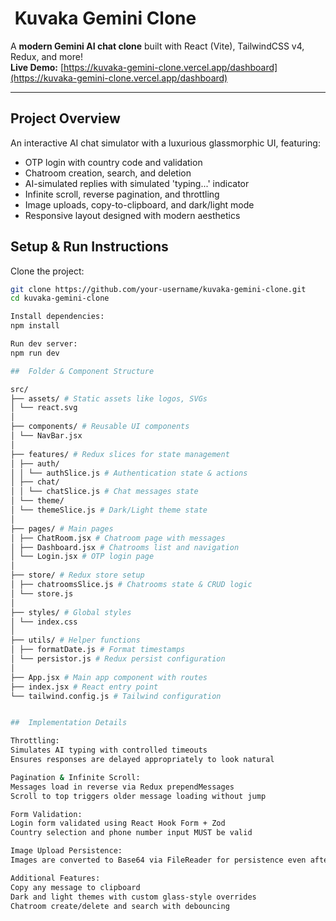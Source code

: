 # ​ Kuvaka Gemini Clone

A **modern Gemini AI chat clone** built with React (Vite), TailwindCSS v4, Redux, and more!  
**Live Demo:** [https://kuvaka-gemini-clone.vercel.app/dashboard](https://kuvaka-gemini-clone.vercel.app/dashboard)

---

##  Project Overview

An interactive AI chat simulator with a luxurious glassmorphic UI, featuring:
- OTP login with country code and validation
- Chatroom creation, search, and deletion
- AI-simulated replies with simulated 'typing...' indicator
- Infinite scroll, reverse pagination, and throttling
- Image uploads, copy-to-clipboard, and dark/light mode
- Responsive layout designed with modern aesthetics



##  Setup & Run Instructions

Clone the project:
```bash
git clone https://github.com/your-username/kuvaka-gemini-clone.git
cd kuvaka-gemini-clone

Install dependencies:
npm install

Run dev server:
npm run dev

##  Folder & Component Structure

src/
├── assets/ # Static assets like logos, SVGs
│ └── react.svg
│
├── components/ # Reusable UI components
│ └── NavBar.jsx
│
├── features/ # Redux slices for state management
│ ├── auth/
│ │ └── authSlice.js # Authentication state & actions
│ ├── chat/
│ │ └── chatSlice.js # Chat messages state
│ └── theme/
│ └── themeSlice.js # Dark/Light theme state
│
├── pages/ # Main pages
│ ├── ChatRoom.jsx # Chatroom page with messages
│ ├── Dashboard.jsx # Chatrooms list and navigation
│ └── Login.jsx # OTP login page
│
├── store/ # Redux store setup
│ ├── chatroomsSlice.js # Chatrooms state & CRUD logic
│ └── store.js
│
├── styles/ # Global styles
│ └── index.css
│
├── utils/ # Helper functions
│ ├── formatDate.js # Format timestamps
│ └── persistor.js # Redux persist configuration
│
├── App.jsx # Main app component with routes
├── index.jsx # React entry point
└── tailwind.config.js # Tailwind configuration


##  Implementation Details

Throttling:
Simulates AI typing with controlled timeouts
Ensures responses are delayed appropriately to look natural

Pagination & Infinite Scroll:
Messages load in reverse via Redux prependMessages
Scroll to top triggers older message loading without jump

Form Validation:
Login form validated using React Hook Form + Zod
Country selection and phone number input MUST be valid

Image Upload Persistence:
Images are converted to Base64 via FileReader for persistence even after app reloads

Additional Features:
Copy any message to clipboard
Dark and light themes with custom glass-style overrides
Chatroom create/delete and search with debouncing








